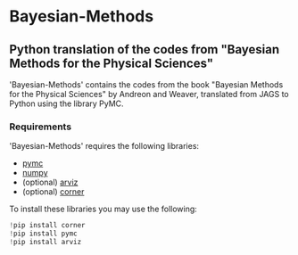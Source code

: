 # Bayesian-Methods
## Python translation of the codes from "Bayesian Methods for the Physical Sciences"
'Bayesian-Methods' contains the codes from the book "Bayesian Methods for the Physical Sciences" by Andreon and Weaver, translated from JAGS to Python using the library PyMC.

### Requirements
'Bayesian-Methods' requires the following libraries:
-  [pymc](https://www.pymc.io/)
-  [numpy](https://numpy.org/)
-  (optional) [arviz](https://python.arviz.org/) 
-  (optional) [corner](https://corner.readthedocs.io/en/latest/)

To install these libraries you may use the following:

```Python
!pip install corner
!pip install pymc
!pip install arviz
```
